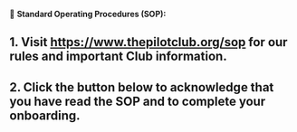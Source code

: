 📑 **Standard Operating Procedures (SOP):**
 
## 1. Visit https://www.thepilotclub.org/sop for our rules and important Club information.

## 2. Click the button below to acknowledge that you have read the SOP and to complete your onboarding.